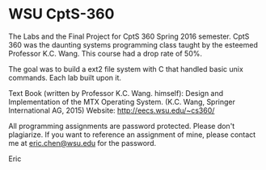 # WSU CptS-360

The Labs and the Final Project for CptS 360 Spring 2016 semester. CptS 360 was the daunting systems programming class taught by the esteemed Professor K.C. Wang. This course had a drop rate of 50%.

The goal was to build a ext2 file system with C that handled basic unix commands. Each lab built upon it.

Text Book (written by Professor K.C. Wang. himself): Design and Implementation of the MTX Operating System. (K.C. Wang, Springer International AG, 2015)
Website: http://eecs.wsu.edu/~cs360/

All programming assignments are password protected. Please don't plagiarize. 
If you want to reference an assignment of mine, please contact me at eric.chen@wsu.edu for the password. 

Eric

